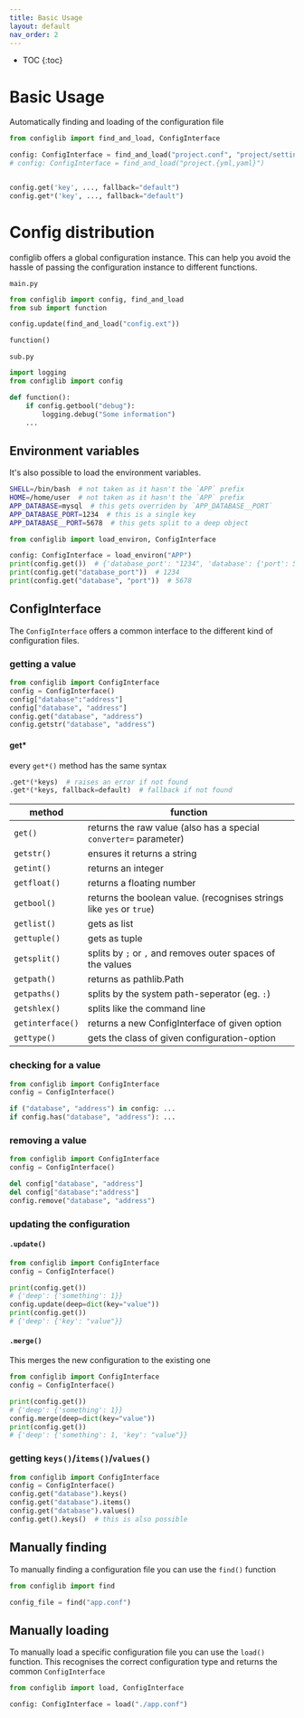 ```yaml
---
title: Basic Usage
layout: default
nav_order: 2
---
```


* TOC
{:toc}

# Basic Usage

Automatically finding and loading of the configuration file

```python
from configlib import find_and_load, ConfigInterface

config: ConfigInterface = find_and_load("project.conf", "project/settings.conf")
# config: ConfigInterface = find_and_load("project.{yml,yaml}")


config.get('key', ..., fallback="default")
config.get*('key', ..., fallback="default")
```

# Config distribution

configlib offers a global configuration instance.
This can help you avoid the hassle of passing the configuration instance to different functions.

`main.py`
```python
from configlib import config, find_and_load
from sub import function

config.update(find_and_load("config.ext"))

function()
```

`sub.py`
```python
import logging
from configlib import config

def function():
    if config.getbool("debug"):
        logging.debug("Some information")
    ...
```

## Environment variables

It's also possible to load the environment variables.

```bash
SHELL=/bin/bash  # not taken as it hasn't the `APP` prefix
HOME=/home/user  # not taken as it hasn't the `APP` prefix
APP_DATABASE=mysql  # this gets overriden by `APP_DATABASE__PORT`
APP_DATABASE_PORT=1234  # this is a single key
APP_DATABASE__PORT=5678  # this gets split to a deep object
```
```python
from configlib import load_environ, ConfigInterface

config: ConfigInterface = load_environ("APP")
print(config.get())  # {'database_port': "1234", 'database': {'port': 5678}}
print(config.get("database_port"))  # 1234
print(config.get("database", "port"))  # 5678
```

## ConfigInterface

The `ConfigInterface` offers a common interface to the different kind of configuration files.

### getting a value

```python
from configlib import ConfigInterface
config = ConfigInterface()
config["database":"address"]
config["database", "address"]
config.get("database", "address")
config.getstr("database", "address")
```

#### get*

every `get*()` method has the same syntax

```python
.get*(*keys)  # raises an error if not found
.get*(*keys, fallback=default)  # fallback if not found
```

| method           | function                                                             |
|------------------|----------------------------------------------------------------------|
| `get()`          | returns the raw value (also has a special `converter=` parameter)    |
| `getstr()`       | ensures it returns a string                                          |
| `getint()`       | returns an integer                                                   |
| `getfloat()`     | returns a floating number                                            |
| `getbool()`      | returns the boolean value. (recognises strings like `yes` or `true`) |
| `getlist()`      | gets as list                                                         |
| `gettuple()`     | gets as tuple                                                        |
| `getsplit()`     | splits by `;` or `,` and removes outer spaces of the values          |
| `getpath()`      | returns as pathlib.Path                                              |
| `getpaths()`     | splits by the system path-seperator (eg. `:`)                        |
| `getshlex()`     | splits like the command line                                         |
| `getinterface()` | returns a new ConfigInterface of given option                        |
| `gettype()`      | gets the class of given configuration-option                         |

### checking for a value

```python
from configlib import ConfigInterface
config = ConfigInterface()

if ("database", "address") in config: ...
if config.has("database", "address"): ...
```

### removing a value

```python
from configlib import ConfigInterface
config = ConfigInterface()

del config["database", "address"]
del config["database":"address"]
config.remove("database", "address")
```

### updating the configuration

#### `.update()`

```python
from configlib import ConfigInterface
config = ConfigInterface()

print(config.get())
# {'deep': {'something': 1}}
config.update(deep=dict(key="value"))
print(config.get())
# {'deep': {'key': "value"}}
```

#### `.merge()`

This merges the new configuration to the existing one

```python
from configlib import ConfigInterface
config = ConfigInterface()

print(config.get())
# {'deep': {'something': 1}}
config.merge(deep=dict(key="value"))
print(config.get())
# {'deep': {'something': 1, 'key': "value"}}
```

### getting `keys()`/`items()`/`values()`

```python
from configlib import ConfigInterface
config = ConfigInterface()
config.get("database").keys()
config.get("database").items()
config.get("database").values()
config.get().keys()  # this is also possible
```

## Manually finding

To manually finding a configuration file you can use the `find()` function

```python
from configlib import find

config_file = find("app.conf")
```

## Manually loading

To manually load a specific configuration file you can use the `load()` function.
This recognises the correct configuration type and returns the common `ConfigInterface`

```python
from configlib import load, ConfigInterface

config: ConfigInterface = load("./app.conf")
```
